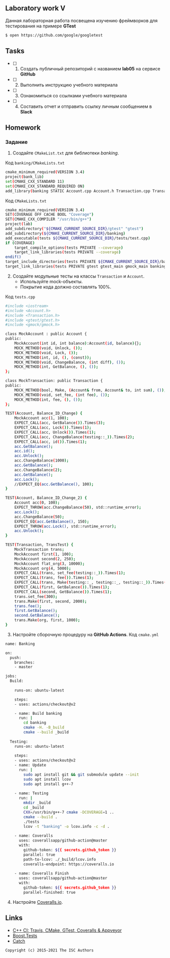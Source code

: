 ## Laboratory work V

Данная лабораторная работа посвещена изучению фреймворков для тестирования на примере **GTest**

```sh
$ open https://github.com/google/googletest
```

## Tasks

- [ ] 1. Создать публичный репозиторий с названием **lab05** на сервисе **GitHub**
- [ ] 2. Выполнить инструкцию учебного материала
- [ ] 3. Ознакомиться со ссылками учебного материала
- [ ] 4. Составить отчет и отправить ссылку личным сообщением в **Slack**


## Homework

### Задание
1. Создайте `CMakeList.txt` для библиотеки *banking*.

Код `banking/CMakeLists.txt` 

```sh
cmake_minimum_required(VERSION 3.4)
project(bank_lib)
set(CMAKE_CXX_STANDARD 11)
set(CMAKE_CXX_STANDARD_REQUIRED ON)
add_library(banking STATIC Account.cpp Account.h Transaction.cpp Transaction.h)
```
Код `CMakeLists.txt`

```sh
cmake_minimum_required(VERSION 3.4)
SET(COVERAGE OFF CACHE BOOL "Coverage")
SET(CMAKE_CXX_COMPILER "/usr/bin/g++")
project(lab)
add_subdirectory("${CMAKE_CURRENT_SOURCE_DIR}/gtest" "gtest")
add_subdirectory(${CMAKE_CURRENT_SOURCE_DIR}/banking)
add_executable(tests ${CMAKE_CURRENT_SOURCE_DIR}/tests/test.cpp)
if (COVERAGE)
    target_compile_options(tests PRIVATE --coverage)
    target_link_libraries(tests PRIVATE --coverage)
endif()
target_include_directories(tests PRIVATE ${CMAKE_CURRENT_SOURCE_DIR}/banking)
target_link_libraries(tests PRIVATE gtest gtest_main gmock_main banking)
```
2. Создайте модульные тесты на классы `Transaction` и `Account`.
    * Используйте mock-объекты.
    * Покрытие кода должно составлять 100%.  
  
Код `tests.cpp`

```sh
#include <iostream>
#include <Account.h>
#include <Transaction.h>
#include <gtest/gtest.h>
#include <gmock/gmock.h>

class MockAccount : public Account {
public:
    MockAccount(int id, int balance):Account(id, balance){};
    MOCK_METHOD(void, Unlock, ());
    MOCK_METHOD(void, Lock, ());
    MOCK_METHOD(int, id, (), (const));
    MOCK_METHOD(void, ChangeBalance, (int diff), ());
    MOCK_METHOD(int, GetBalance, (), ());
};

class MockTransaction: public Transaction {
public:
    MOCK_METHOD(bool, Make, (Account& from, Account& to, int sum), ());
    MOCK_METHOD(void, set_fee, (int fee), ());
    MOCK_METHOD(int, fee, (), ());
};

TEST(Account, Balance_ID_Change) {
    MockAccount acc(1, 100);
    EXPECT_CALL(acc, GetBalance()).Times(3);
    EXPECT_CALL(acc, Lock()).Times(1);
    EXPECT_CALL(acc, Unlock()).Times(1);
    EXPECT_CALL(acc, ChangeBalance(testing::_)).Times(2);
    EXPECT_CALL(acc, id()).Times(1);
    acc.GetBalance();
    acc.id();
    acc.Unlock();
    acc.ChangeBalance(1000);
    acc.GetBalance();
    acc.ChangeBalance(2);
    acc.GetBalance();
    acc.Lock();
    //EXPECT_EQ(acc.GetBalance(), 100);
}

TEST(Account, Balance_ID_Change_2) {
    Account acc(0, 100);
    EXPECT_THROW(acc.ChangeBalance(50), std::runtime_error);
    acc.Lock();
    acc.ChangeBalance(50);
    EXPECT_EQ(acc.GetBalance(), 150);
    EXPECT_THROW(acc.Lock(), std::runtime_error);
    acc.Unlock();
}

TEST(Transaction, TransTest) {
    MockTransaction trans;
    MockAccount first(1, 100);
    MockAccount second(2, 250);
    MockAccount flat_org(3, 10000);
    MockAccount org(4, 5000);
    EXPECT_CALL(trans, set_fee(testing::_)).Times(1);
    EXPECT_CALL(trans, fee()).Times(1);
    EXPECT_CALL(trans, Make(testing::_, testing::_, testing::_)).Times(2);
    EXPECT_CALL(first, GetBalance()).Times(1);
    EXPECT_CALL(second, GetBalance()).Times(1);
    trans.set_fee(300);
    trans.Make(first, second, 2000);
    trans.fee();
    first.GetBalance();
    second.GetBalance();
    trans.Make(org, first, 1000);
}
```  
  
3. Настройте сборочную процедуру на **GitHub Actions**.
Код `cmake.yml`

```sh
name: Banking

on:
  push:
    branches: 
    - master

jobs:
  Build:
    
    runs-on: ubuntu-latest

    steps:
    - uses: actions/checkout@v2

    - name: Build banking
      run: |
        cd banking
        cmake -H. -B_build
        cmake --build _build
  
  Testing:
    runs-on: ubuntu-latest
    
    steps:
    - uses: actions/checkout@v2
    - name: Update
      run: |
        sudo apt install git && git submodule update --init
        sudo apt install lcov
        sudo apt install g++-7
      
    - name: Testing
      run: |
        mkdir _build
        cd _build
        CXX=/usr/bin/g++-7 cmake -DCOVERAGE=1 ..
        cmake --build .
        ./tests
        lcov -t "banking" -o lcov.info -c -d .
        
    - name: Coveralls
      uses: coverallsapp/github-action@master
      with:
        github-token: ${{ secrets.github_token }}
        parallel: true
        path-to-lcov: ./_build/lcov.info
        coveralls-endpoint: https://coveralls.io
        
    - name: Coveralls Finish
      uses: coverallsapp/github-action@master
      with:
        github-token: ${{ secrets.github_token }}
        parallel-finished: true
```

4. Настройте [Coveralls.io](https://coveralls.io/).

## Links

- [C++ CI: Travis, CMake, GTest, Coveralls & Appveyor](http://david-grs.github.io/cpp-clang-travis-cmake-gtest-coveralls-appveyor/)
- [Boost.Tests](http://www.boost.org/doc/libs/1_63_0/libs/test/doc/html/)
- [Catch](https://github.com/catchorg/Catch2)

```
Copyright (c) 2015-2021 The ISC Authors
```
